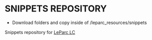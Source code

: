 # SNIPPETS REPOSITORY

- Download folders and copy inside of /leparc_resources/snippets

Snippets repository for [LeParc LC](https://github.com/andrusenn/leparc-lc-p5js)
